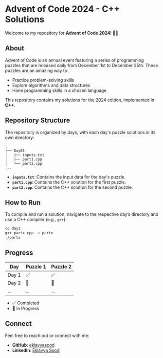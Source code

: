 # Advent of Code 2024 - C++ Solutions

Welcome to my repository for **Advent of Code 2024**! 🎄✨

## About
Advent of Code is an annual event featuring a series of programming puzzles that are released daily from December 1st to December 25th. These puzzles are an amazing way to:

- Practice problem-solving skills
- Explore algorithms and data structures
- Hone programming skills in a chosen language

This repository contains my solutions for the 2024 edition, implemented in **C++**.

## Repository Structure
The repository is organized by days, with each day's puzzle solutions in its own directory:

```
.
├── Day01
│   ├── inputs.txt
│   ├── part1.cpp
│   └── part2.cpp
...
```

- **`inputs.txt`**: Contains the input data for the day's puzzle.
- **`part1.cpp`**: Contains the C++ solution for the first puzzle.
- **`part2.cpp`**: Contains the C++ solution for the second puzzle.

## How to Run
To compile and run a solution, navigate to the respective day’s directory and use a C++ compiler (e.g., `g++`):

```bash
cd day1
g++ partx.cpp -o partx
./partx
```

## Progress
| Day  | Puzzle 1 | Puzzle 2 |
|------|----------|----------|
|Day 1 | ✅       | ✅       |
|Day 2 | 🔄       | 🔄       |
| ...  | ...      | ...      |

- ✅ Completed
- 🔄 In Progress

## Connect
Feel free to reach out or connect with me:

- **GitHub**: [eklavyasood](https://github.com/eklavyasood)
- **LinkedIn**: [Eklavya Sood](https://www.linkedin.com/in/eklavya-sood-28261b221/)

